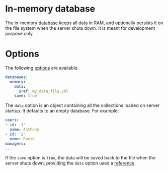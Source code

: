 # In-memory database

The in-memory [database](README.md) keeps all data in RAM, and optionally
persists it on the file system when the server shuts down. It is meant for
development purpose only.

# Options

The following [options](README.md#options) are available.

```yml
databases:
  memory:
    data:
      $ref: my_data_file.yml
    save: true
```

The `data` option is an object containing all the collections loaded on server
startup. It defaults to an empty database. For example:

```yml
users:
- id: '1'
  name: Anthony
- id: '2'
  name: David
managers:
...
```

If the `save` option is `true`, the data will be saved back to the file when
the server shuts down, providing the `data` option used a
[reference](../configuration/references.md).
